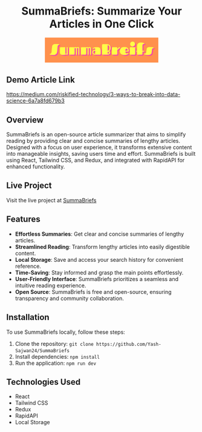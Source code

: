 <h1 align="center">SummaBriefs: Summarize Your Articles in One Click</h1>
<p align="center">
  <img width="300" alt="Compresso Logo" src="https://github.com/Yash-Sajwan24/SummaBriefs/blob/main/src/assets/Logo.png">
</p>

## Demo Article Link
https://medium.com/riskified-technology/3-ways-to-break-into-data-science-6a7a8fd679b3

## Overview

SummaBriefs is an open-source article summarizer that aims to simplify reading by providing clear and concise summaries of lengthy articles. Designed with a focus on user experience, it transforms extensive content into manageable insights, saving users time and effort. SummaBriefs is built using React, Tailwind CSS, and Redux, and integrated with RapidAPI for enhanced functionality.

## Live Project

Visit the live project at [SummaBriefs](https://summabriefs.netlify.app/)

## Features

- **Effortless Summaries**: Get clear and concise summaries of lengthy articles.
- **Streamlined Reading**: Transform lengthy articles into easily digestible content.
- **Local Storage**: Save and access your search history for convenient reference.
- **Time-Saving**: Stay informed and grasp the main points effortlessly.
- **User-Friendly Interface**: SummaBriefs prioritizes a seamless and intuitive reading experience.
- **Open Source**: SummaBriefs is free and open-source, ensuring transparency and community collaboration.

## Installation

To use SummaBriefs locally, follow these steps:

1. Clone the repository: `git clone https://github.com/Yash-Sajwan24/SummaBriefs`
2. Install dependencies: `npm install`
3. Run the application: `npm run dev`



## Technologies Used

- React
- Tailwind CSS
- Redux
- RapidAPI
- Local Storage

